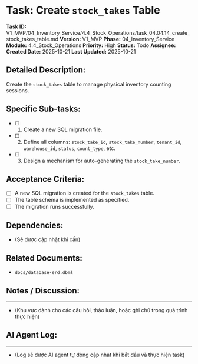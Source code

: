 # Task: Create `stock_takes` Table

**Task ID:** V1_MVP/04_Inventory_Service/4.4_Stock_Operations/task_04.04.14_create_stock_takes_table.md
**Version:** V1_MVP
**Phase:** 04_Inventory_Service
**Module:** 4.4_Stock_Operations
**Priority:** High
**Status:** Todo
**Assignee:** 
**Created Date:** 2025-10-21
**Last Updated:** 2025-10-21

## Detailed Description:
Create the `stock_takes` table to manage physical inventory counting sessions.

## Specific Sub-tasks:
- [ ] 1. Create a new SQL migration file.
- [ ] 2. Define all columns: `stock_take_id`, `stock_take_number`, `tenant_id`, `warehouse_id`, `status`, `count_type`, etc.
- [ ] 3. Design a mechanism for auto-generating the `stock_take_number`.

## Acceptance Criteria:
- [ ] A new SQL migration is created for the `stock_takes` table.
- [ ] The table schema is implemented as specified.
- [ ] The migration runs successfully.

## Dependencies:
*   (Sẽ được cập nhật khi cần)

## Related Documents:
*   `docs/database-erd.dbml`

## Notes / Discussion:
---
*   (Khu vực dành cho các câu hỏi, thảo luận, hoặc ghi chú trong quá trình thực hiện)

## AI Agent Log:
---
*   (Log sẽ được AI agent tự động cập nhật khi bắt đầu và thực hiện task)
